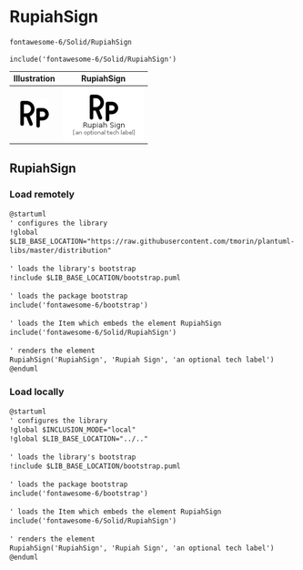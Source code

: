 # RupiahSign


```text
fontawesome-6/Solid/RupiahSign
```

```text
include('fontawesome-6/Solid/RupiahSign')
```



| Illustration | RupiahSign |
| :---: | :---: |
| ![illustration for Illustration](../../fontawesome-6/Solid/RupiahSign.png) | ![illustration for RupiahSign](../../fontawesome-6/Solid/RupiahSign.Local.png) |




## RupiahSign

### Load remotely
```plantuml
@startuml
' configures the library
!global $LIB_BASE_LOCATION="https://raw.githubusercontent.com/tmorin/plantuml-libs/master/distribution"

' loads the library's bootstrap
!include $LIB_BASE_LOCATION/bootstrap.puml

' loads the package bootstrap
include('fontawesome-6/bootstrap')

' loads the Item which embeds the element RupiahSign
include('fontawesome-6/Solid/RupiahSign')

' renders the element
RupiahSign('RupiahSign', 'Rupiah Sign', 'an optional tech label')
@enduml
```

### Load locally
```plantuml
@startuml
' configures the library
!global $INCLUSION_MODE="local"
!global $LIB_BASE_LOCATION="../.."

' loads the library's bootstrap
!include $LIB_BASE_LOCATION/bootstrap.puml

' loads the package bootstrap
include('fontawesome-6/bootstrap')

' loads the Item which embeds the element RupiahSign
include('fontawesome-6/Solid/RupiahSign')

' renders the element
RupiahSign('RupiahSign', 'Rupiah Sign', 'an optional tech label')
@enduml
```

